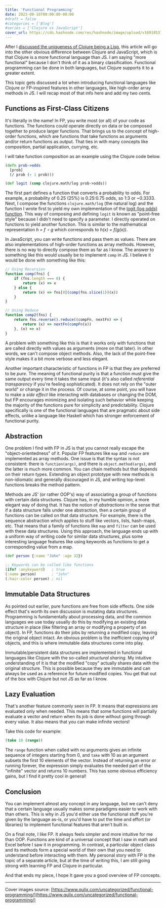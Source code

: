 ```yaml
---
title: 'Functional Programming'
date: 2023-08-16T00:00:00-00:00
#draft = false
#categories = ['Blog']
#series = ['Clojure vs JavaScript']
cover_url: https://cdn.hashnode.com/res/hashnode/image/upload/v1691853775339/3b697a52-9efc-400d-8487-71562a9b588f.png?w=1600&h=840&fit=crop&crop=entropy&auto=compress,format&format=webp
---
```


After I [discussed the uniqueness of Clojure being a Lisp](/posts/clojure-as-a-lisp.html), this article will go into the other obvious difference between Clojure and JavaScript, which is that Clojure is a more functional language than JS. I am saying "more functional" because I don't think of it as a binary classification. Functional programming can be done in both languages, but Clojure supports it to a greater extent.

This topic gets discussed a lot when introducing functional languages like Clojure or FP-inspired features in other languages, like high-order array methods in JS. I will recap most of that info here and add my two cents.

## Functions as First-Class Citizens

It's literally in the name! In FP, you write most (or all) of your code as functions. The functions could operate directly on data or be composed together to produce larger functions. That brings us to the concept of high-order functions, which are functions that take functions as arguments and/or return functions as output. That ties in with many concepts like composition, partial application, currying, etc.

I will take function composition as an example using the Clojure code below.

```clojure
(defn prob->odds
  [prob]
  (/ prob (- 1 prob)))

(def logit (comp clojure.math/log prob->odds))
```

The first part defines a function that converts a probability to odds. For example, a probability of 0.25 (25%) is 0.25:0.75 odds, so 1:3 or ~0.3333. Next, I compose the functions `clojure.math/log` (the natural log) and the function I wrote first to yield my own implementation of the [logit (log odds) function](https://en.wikipedia.org/wiki/Logit). This way of composing and defining `logit` is known as "point-free style" because I didn't need to specify a parameter. I directly operated on functions to yield another function. This is similar to the mathematical representation *h = f ∘ g* which corresponds to *h(x) = f(g(x))*.

In JavaScript, you can write functions and pass them as values. There are also implementations of high-order functions as array methods. However, there is no way to directly compose them as far as I know. The answer to something like this would usually be to implement `comp` in JS. I believe it would be done with something like this:

```javascript
// Using Recursion
function comp(fns) {
    if (fns.length === 0) {
        return (x) => x
    } else {
        return (x) => fns[0](comp(fns.slice(1))(x))
    }
}

// Using Reduce
function comp2(fns) {
    return fns.reverse().reduce((compFn, nextFn) => {
        return (x) => nextFn(compFn(x))
    }, (x) => x)
}
```

A problem with something like this is that it works only with functions that are called directly with values as arguments (more on that later). In other words, we can't compose object methods. Also, the lack of the point-free style makes it a bit more verbose and less elegant.

Another important characteristic of functions in FP is that they are preferred to be *pure*. The meaning of functional purity is that a function must give the same output every time it takes the same input (it's also called *referential transparency* if you're feeling sophisticated). It does not rely on the "outer world" or change it in the process. Of course, at some point, you will have to make a *side effect* like interacting with databases or changing the DOM, but FP encourages minimizing and isolating such behavior while keeping the majority of the functions pure for simplicity and predictability. Clojure specifically is one of the functional languages that are pragmatic about side effects, unlike a language like Haskell which has stronger enforcement of functional purity.

## Abstraction

One problem I find with FP in JS is that you cannot really escape the "object-orientedness" of it. Popular FP features like `map` and `reduce` are implemented as array methods. One issue is that the syntax is not consistent: there is `function(args)`, and there is `object.method(args)`, and the latter is much more common. You can chain methods but that depends on their return types. Extending an object prototype with new methods is non-idiomatic and generally discouraged in JS, and writing top-level functions breaks the method pattern.

Methods are JS' (or rather OOP's) way of associating a group of functions with certain data structures. Clojure has, in my humble opinion, a more elegant way of doing that. It has the notion of *abstractions* in the sense that if a data structure falls under one abstraction, then a certain group of functions can be called on that data structure. For example, there is the sequence abstraction which applies to stuff like vectors, lists, hash-maps, etc. That means that a family of functions like `map` and `filter` can be used with these data structures. Using this approach, the language ends up with a uniform way of writing code for similar data structures, plus some interesting language features like using keywords as functions to get a corresponding value from a map.

```clojure
(def person {:name "John" :age 32}) 

;; Keywords can be called like functions
(ifn? :anykeyword)   ; true
(:name person)       ; "John"
(:hair-color person) ; nil
```

## Immutable Data Structures

As pointed out earlier, pure functions are free from side effects. One side effect that's worth its own discussion is mutating data structures. Programming is fundamentally about processing data, and the common languages we use today usually do this by modifying an existing data structure in place (like filtering an array or modifying a property of an object). In FP, functions do their jobs by returning a modified copy, leaving the original object intact. An obvious problem is the inefficient copying of objects, and this is where immutable data structures come into play.

Immutable/persistent data structures are implemented in functional languages like Clojure with the so-called *structural sharing*. My intuitive understanding of it is that the modified "copy" actually shares data with the original structure. This is possible because they are immutable and can always be used as a reference for future modified copies. You get that out of the box with Clojure but not JS as far as I know.

## Lazy Evaluation

That's another feature commonly seen in FP. It means that expressions are evaluated only when needed. This means that some functions will partially evaluate a vector and return when its job is done without going through every value. It also means that you can make infinite vectors!

Take this code for example:

```clojure
(take 10 (range))
```

The `range` function when called with no arguments gives an infinite sequence of integers starting from 0, and `take` with 10 as an argument subsets the first 10 elements of the vector. Instead of returning an error or running forever, the expression simply evaluates the needed part of the "infinite" vector and returns 10 numbers. This has some obvious efficiency gains, but I find it pretty cool in general!

## Conclusion

You can implement almost any concept in any language, but we can't deny that a certain language usually makes some paradigms easier to work with than others. This is why in JS you'd either use the functional stuff you're given by the language as-is, or you'd have to put the time and effort (or libraries) to implement functional features that aren't built in.

On a final note, I like FP. It always feels simpler and more intuitive for me than OOP. Functions are kind of a universal concept that I saw in math and Excel before I saw it in programming. In contrast, a particular object class and its methods form a special world of their own that you need to understand before interacting with them. My personal story with FP is the topic of a separate article, but at the time of writing this, I am still going strong with learning FP and Clojure in particular.

And that ends my piece, I hope It gave you a good overview of FP concepts.

* * *

Cover images source: [https://www.qulix.com/uncategorized/functional-programming/](https://www.qulix.com/uncategorized/functional-programming/)
